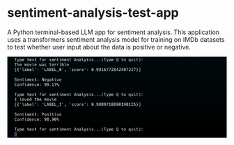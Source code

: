 # sentiment-analysis-test-app

A Python terminal-based LLM app for sentiment analysis.
This application uses a transformers sentiment analysis model  for training on IMDb datasets 
to test whether user input  about the data is positive or negative.


![app](./sent-analysis.png)
